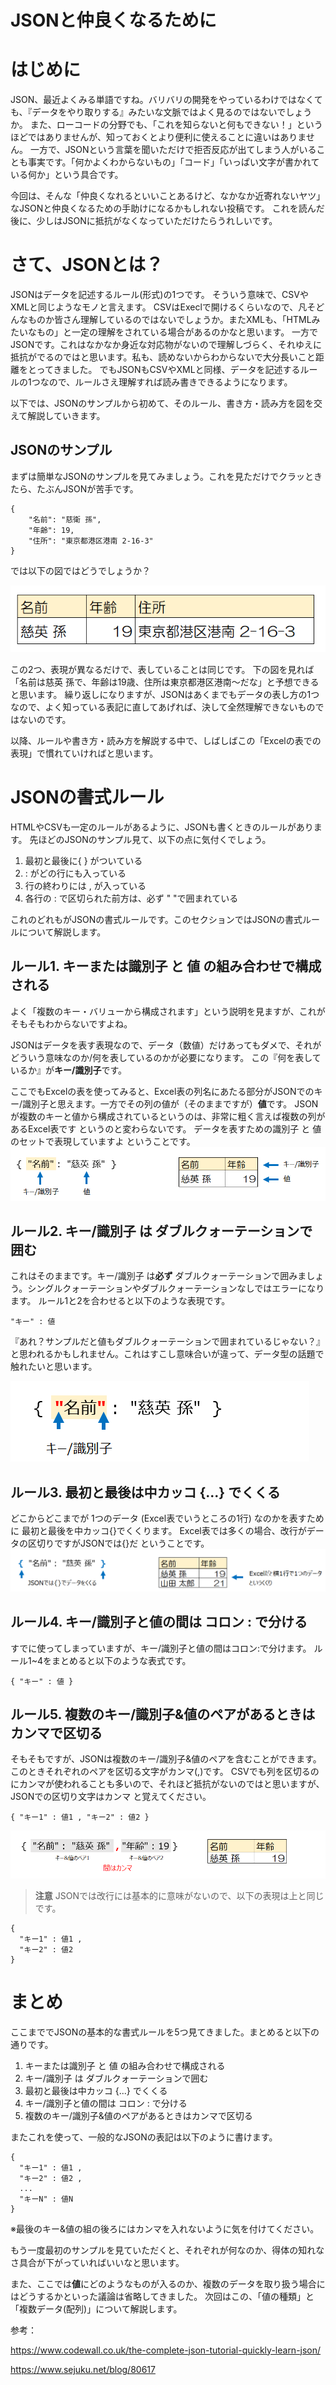 # JSONと仲良くなるために

# はじめに
JSON、最近よくみる単語ですね。バリバリの開発をやっているわけではなくても、『データをやり取りする』みたいな文脈ではよく見るのではないでしょうか。
また、ローコードの分野でも、「これを知らないと何もできない！」というほどではありませんが、知っておくとより便利に使えることに違いはありません。
一方で、JSONという言葉を聞いただけで拒否反応が出てしまう人がいることも事実です。「何かよくわからないもの」「コード」「いっぱい文字が書かれている何か」という具合です。

今回は、そんな「仲良くなれるといいことあるけど、なかなか近寄れないヤツ」なJSONと仲良くなるための手助けになるかもしれない投稿です。
これを読んだ後に、少しはJSONに抵抗がなくなっていただけたらうれしいです。


# さて、JSONとは？

JSONはデータを記述するルール(形式)の1つです。
そういう意味で、CSVやXMLと同じようなモノと言えます。
CSVはExeclで開けるくらいなので、凡そどんなものか皆さん理解しているのではないでしょうか。またXMLも、「HTMLみたいなもの」と一定の理解をされている場合があるのかなと思います。
一方でJSONです。これはなかなか身近な対応物がないので理解しづらく、それゆえに抵抗がでるのではと思います。私も、読めないからわからないで大分長いこと距離をとってきました。
でもJSONもCSVやXMLと同様、データを記述するルールの1つなので、ルールさえ理解すれば読み書きできるようになります。

以下では、JSONのサンプルから初めて、そのルール、書き方・読み方を図を交えて解説していきます。

## JSONのサンプル
まずは簡単なJSONのサンプルを見てみましょう。これを見ただけでクラッときたら、たぶんJSONが苦手です。
```
{
    "名前": "慈衛 孫",
    "年齢": 19,
    "住所": "東京都港区港南 2-16-3"
}
```

では以下の図ではどうでしょうか？

![Sample](./Sample1.png)

この2つ、表現が異なるだけで、表していることは同じです。
下の図を見れば「名前は慈英 孫で、年齢は19歳、住所は東京都港区港南～だな」と予想できると思います。
繰り返しになりますが、JSONはあくまでもデータの表し方の1つなので、よく知っている表記に直してあげれば、決して全然理解できないものではないのです。

以降、ルールや書き方・読み方を解説する中で、しばしばこの「Excelの表での表現」で慣れていければと思います。

# JSONの書式ルール

HTMLやCSVも一定のルールがあるように、JSONも書くときのルールがあります。
先ほどのJSONのサンプル見て、以下の点に気付くでしょう。

1. 最初と最後に{ } がついている
2. : がどの行にも入っている
3. 行の終わりには , が入っている
4. 各行の : で区切られた前方は、必ず " "で囲まれている

これのどれもがJSONの書式ルールです。このセクションではJSONの書式ルールについて解説します。

## ルール1. キーまたは識別子 と 値 の組み合わせで構成される

よく「複数のキー・バリューから構成されます」という説明を見ますが、これがそもそもわからないですよね。

JSONはデータを表す表現なので、データ（数値）だけあってもダメで、それがどういう意味なのか/何を表しているのかが必要になります。
この『何を表しているか』が**キー/識別子**です。

ここでもExcelの表を使ってみると、Excel表の列名にあたる部分がJSONでのキー/識別子と思えます。一方でその列の値が（そのままですが）**値**です。
JSONが複数のキーと値から構成されているというのは、非常に粗く言えば複数の列があるExcel表です というのと変わらないです。
データを表すための識別子 と 値のセットで表現していますよ ということです。
![keyValue](./keyValue.png)

## ルール2. キー/識別子 は ダブルクォーテーションで囲む
これはそのままです。キー/識別子 は**必ず** ダブルクォーテーションで囲みましょう。シングルクォーテーションやダブルクォーテーションなしではエラーになります。
ルール1と2を合わせると以下のような表現です。

```
"キー" : 値
```

『あれ？サンプルだと値もダブルクォーテーションで囲まれているじゃない？』と思われるかもしれません。これはすこし意味合いが違って、データ型の話題で触れたいと思います。

![doubleQuote](./doubleQuote.png)

## ルール3. 最初と最後は中カッコ {...} でくくる

どこからどこまでが 1つのデータ (Excel表でいうところの1行) なのかを表すために 最初と最後を中カッコ{}でくくります。
Excel表では多くの場合、改行がデータの区切りですがJSONでは{}だ ということです。
![curlyBraket](./curlyBraket.png)

## ルール4. キー/識別子と値の間は コロン : で分ける
すでに使ってしまっていますが、キー/識別子と値の間はコロン:で分けます。
ルール1~4をまとめると以下のような表式です。

```
{ "キー" : 値 }
```

## ルール5. 複数のキー/識別子&値のペアがあるときはカンマで区切る
そもそもですが、JSONは複数のキー/識別子&値のペアを含むことができます。このときそれぞれのペアを区切る文字がカンマ(,)です。
CSVでも列を区切るのにカンマが使われることも多いので、それほど抵抗がないのではと思いますが、JSONでの区切り文字はカンマ と覚えてください。

```
{ "キー1" : 値1 , "キー2" : 値2 }
```
![separator](./separator.png)
>**注意**
>JSONでは改行には基本的に意味がないので、以下の表現は上と同じです。
```
{
  "キー1" : 値1 ,
  "キー2" : 値2 
} 
```

# まとめ
ここまででJSONの基本的な書式ルールを5つ見てきました。まとめると以下の通りです。

1. キーまたは識別子 と 値 の組み合わせで構成される
2. キー/識別子 は ダブルクォーテーションで囲む
3. 最初と最後は中カッコ {...} でくくる
4. キー/識別子と値の間は コロン : で分ける
5. 複数のキー/識別子&値のペアがあるときはカンマで区切る

またこれを使って、一般的なJSONの表記は以下のように書けます。
```
{
  "キー1" : 値1 ,
  "キー2" : 値2 ,
  ...
  "キーN" : 値N
} 
```
※最後のキー&値の組の後ろにはカンマを入れないように気を付けてください。

もう一度最初のサンプルを見ていただくと、それぞれが何なのか、得体の知れなさ具合が下がっていればいいなと思います。

また、ここでは**値**にどのようなものが入るのか、複数のデータを取り扱う場合にはどうするかといった議論は省略してきました。
次回はこの、「値の種類」と「複数データ(配列)」について解説します。

参考：

https://www.codewall.co.uk/the-complete-json-tutorial-quickly-learn-json/

https://www.sejuku.net/blog/80617
